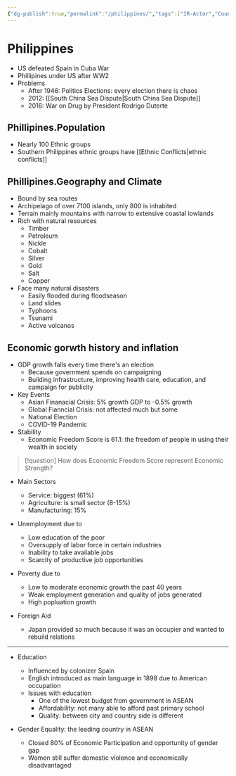 ```yaml
---
{"dg-publish":true,"permalink":"/philippines/","tags":["IR-Actor","Country"]}
---
```


# Philippines

- US defeated Spain in Cuba War
- Phillipines under US after WW2
- Problems
	- After 1946: Politics Elections: every election there is chaos
	- 2012: [[South China Sea Dispute\|South China Sea Dispute]]
	- 2016: War on Drug by President Rodrigo Duterte

## Phillipines.Population

- Nearly 100 Ethnic groups
- Southern Philippines ethnic groups have [[Ethnic Conflicts\|ethnic conflicts]]

## Phillipines.Geography and Climate
- Bound by sea routes
- Archipelago of over 7100 islands, only 800 is inhabited
- Terrain mainly mountains with narrow to extensive coastal lowlands
- Rich with natural resources
	- Timber
	- Petroleum
	- Nickle
	- Cobalt
	- Silver
	- Gold
	- Salt
	- Copper
- Face many natural disasters
	- Easily flooded during floodseason
	- Land slides
	- Typhoons
	- Tsunami
	- Active volcanos

## Economic gorwth history and inflation

- GDP growth falls every time there's an election
	- Because government spends on campaigning
	- Building infrastructure, improving health care, education, and campaign for publicity
- Key Events
	- Asian Finanacial Crisis: 5% growth GDP to -0.5% growth
	- Global Fianncial Crisis: not affected much but some
	- National Election
	- COVID-19 Pandemic
- Stability
	- Economic Freedom Score is 61.1: the freedom of people in using their wealth in society
	
>[!question] How does Economic Freedom Score represent Economic Strength?

- Main Sectors
	- Service: biggest (61%)
	- Agriculture: is small sector (8-15%)
	- Manufacturing: 15%

- Unemployment due to
	- Low education of the poor
	- Oversupply of labor force in certain industries
	- Inability to take available jobs
	- Scarcity of productive job opportunities

- Poverty due to
	- Low to moderate economic growth the past 40 years
	- Weak employment generation and quality of jobs generated
	- High popluation growth

- Foreign Aid
	- Japan provided so much because it was an occupier and wanted to rebuild relations

---

- Education
	- Influenced by colonizer Spain
	- English introduced as main language in 1898 due to American occupation
	- Issues with education
		- One of the lowest budget from government in ASEAN
		- Affordability: not many able to afford past primary school
		- Quality: between city and country side is different

- Gender Equality: the leading country in ASEAN
	- Closed 80% of Economic Participation and opportunity of gender gap
	- Women still suffer domestic violence and economically disadvantaged
